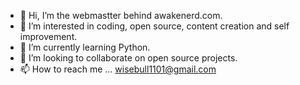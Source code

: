 - 👋 Hi, I’m the webmastter behind awakenerd.com.
- 👀 I’m interested in coding, open source, content creation and self improvement.
- 🌱 I’m currently learning Python.
- 💞️ I’m looking to collaborate on open source projects.
- 📫 How to reach me ... wisebull1101@gmail.com


<!---
awakenerd/awakenerd is a ✨ special ✨ repository because its `README.md` (this file) appears on your GitHub profile.
You can click the Preview link to take a look at your changes.
--->

